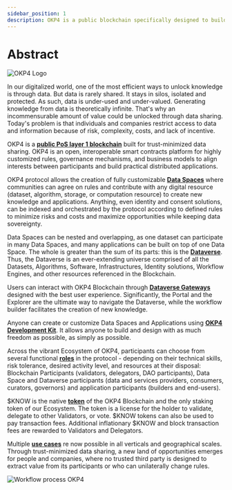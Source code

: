 ```yaml
---
sidebar_position: 1
description: OKP4 is a public blockchain specifically designed to build the Dataverse, the foundation of Data Applications.
---
```


# Abstract

<head>
  <title>OKP4 Whitepaper</title>
</head>

![OKP4 Logo](/img/content/OKP4.jpg)

In our digitalized world, one of the most efficient ways to unlock knowledge is through data. But data is rarely shared. It stays in silos, isolated and protected. As such, data is under-used and under-valued. Generating knowledge from data is theoretically infinite. That's why an incommensurable amount of value could be unlocked through data sharing. Today's problem is that individuals and companies restrict access to data and information because of risk, complexity, costs, and lack of incentive.

OKP4 is a **[public PoS layer 1 blockchain](/docs/whitepaper/okp4-blockchain)** built for trust-minimized data sharing. OKP4 is an open, interoperable smart contracts platform for highly customized rules, governance mechanisms, and business models to align interests between participants and build practical distributed applications.

OKP4 protocol allows the creation of fully customizable **[Data Spaces](/docs/whitepaper/data-spaces)** where communities can agree on rules and contribute with any digital resource (dataset, algorithm, storage, or computation resource) to create new knowledge and applications. Anything, even identity and consent solutions, can be indexed and orchestrated by the protocol according to defined rules to minimize risks and costs and maximize opportunities while keeping data sovereignty.

Data Spaces can be nested and overlapping, as one dataset can participate in many Data Spaces, and many applications can be built on top of one Data Space. The whole is greater than the sum of its parts: this is the **[Dataverse](/docs/whitepaper/dataverse)**. Thus, the Dataverse is an ever-extending universe comprised of all the Datasets, Algorithms, Software, Infrastructures, Identity solutions, Workflow Engines, and other resources referenced in the Blockchain.

Users can interact with OKP4 Blockchain through **[Dataverse Gateways](/docs/whitepaper/dataverse-gateway)** designed with the best user experience. Significantly, the Portal and the Explorer are the ultimate way to navigate the Dataverse, while the workflow builder facilitates the creation of new knowledge.

Anyone can create or customize Data Spaces and Applications using **[OKP4 Development Kit](/docs/whitepaper/okp4-development-kit)**. It allows anyone to build and design with as much freedom as possible, as simply as possible.

Across the vibrant Ecosystem of OKP4, participants can choose from several functional **[roles](/docs/whitepaper/roles)** in the protocol - depending on their technical skills, risk tolerance, desired activity level, and resources at their disposal: Blockchain Participants (validators, delegators, DAO participants), Data Space and Dataverse participants (data and services providers, consumers, curators, governors) and application participants (builders and end-users).

$KNOW is the native **[token](/docs/whitepaper/token-model)** of the OKP4 Blockchain and the only staking token of our Ecosystem. The token is a license for the holder to validate, delegate to other Validators, or vote. $KNOW tokens can also be used to pay transaction fees. Additional inflationary $KNOW and block transaction fees are rewarded to Validators and Delegators.

Multiple **[use cases](/docs/whitepaper/usecases)** re now possible in all verticals and geographical scales. Through trust-minimized data sharing, a new land of opportunities emerges for people and companies, where no trusted third party is designed to extract value from its participants or who can unilaterally change rules.

![Workflow process OKP4](/img/content/whitepaper/schematic.png)
